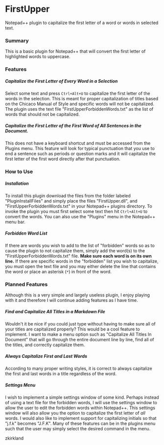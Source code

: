 # FirstUpper
Notepad++ plugin to capitalize the first letter of a word or words in selected text.

### Summary
This is a basic plugin for Notepad++ that will convert the first letter of highlighted words to uppercase.

### Features
##### Capitalize the First Letter of Every Word in a Selection
Select some text and press ```Ctrl+Alt+U``` to capitalize the first letter of the words in the selection. This is meant for proper capitalization of titles based on the Chicaco Manual of Style and specific words will not be capitalized. The plugin uses the text file "FirstUpperForbiddenWords.txt" as the list of words that should not be capitalized.

##### Capitalize the First Letter of the First Word of All Sentences in the Document.
This does not have a keyboard shortcut and must be accessed from the Plugins menu. This feature will look for typical punctuation that you use to end a sentence such as periods or question marks and it will capitalize the first letter of the first word directly after that punctuation.

### How to Use
##### Installation
To install this plugin download the files from the folder labeled "PluginInstallFiles" and simply place the files "FirstUpper.dll", and "FirstUpperForbiddenWords.txt" in your Notepad++ plugins directory. To invoke the plugin you must first select some text then hit ```Ctrl+Alt+U``` to convert the words. You can also use the "Plugins" menu in the Notepad++ menu bar.

##### Forbidden Word List
If there are words you wish to add to the list of "forbidden" words so as to cause the plugin to not capitalize them, simply add the word(s) to the "FirstUpperForbiddenWords.txt" file. **Make sure each word is on its own line.** If there are specific words in the "forbidden" list you wish to capitalize, you must open the text file and you may either delete the line that contains the word or place an asterisk (```*```) in front of the word.

### Planned Features
Although this is a very simple and largely useless plugin, I enjoy playing with it and therefore I will continue adding features as I have time.

##### Find and Capitalize All Titles in a Markdown File
Wouldn't it be nice if you could just type without having to make sure all of your titles are capitalized properly? This would be a cool feature to implement. I want to make a menu option such as "Capitalize All Titles In Document" that will go through the entire document line by line, find all of the titles, and correctly capitalize them.

##### Always Capitalize First and Last Words
According to many proper writing styles, it is correct to always capitalize the first and last words in a title regardless of the word.

##### Settings Menu
I wish to implement a simple settings window of some kind. Perhaps instead of using a text file for the forbidden words, I will use the settings window to allow the user to edit the forbidden words within Notepad++. This settings window will also allow you the option to capitalize the first letter of *all* words. I would also like to implement support for capitalizing initials so that "j.f.k" becomes "J.F.K". Many of these features can be in the plugins menu such that the user may simply select the desired command in the menu.

zkirkland
